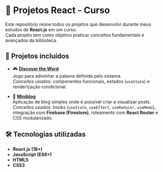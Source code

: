 # 🚀 Projetos React - Curso

Este repositório reúne todos os projetos que desenvolvi durante meus estudos de **React.js** em um curso.  
Cada projeto tem como objetivo praticar conceitos fundamentais e avançados da biblioteca.

## 📂 Projetos incluídos

- 🎮 **[Discover the Word](./discover-the-word/)**  
  Jogo para adivinhar a palavra definida pelo sistema.  
  *Conceitos usados:* componentes funcionais, estados (`useState`) e renderização condicional.

- 📝 **[Miniblog](./miniblog/)**  
  Aplicação de blog simples onde é possível criar e visualizar posts.
  *Conceitos usados:* hooks (`useState`, `useEffect`, `useReducer`, `useMemo`), integração com **Firebase (Firestore)**, roteamento com **React Router** e CSS modularizado.

## 🛠️ Tecnologias utilizadas
- **React.js (18+)**
- **JavaScript (ES6+)**
- **HTML5**
- **CSS3**

